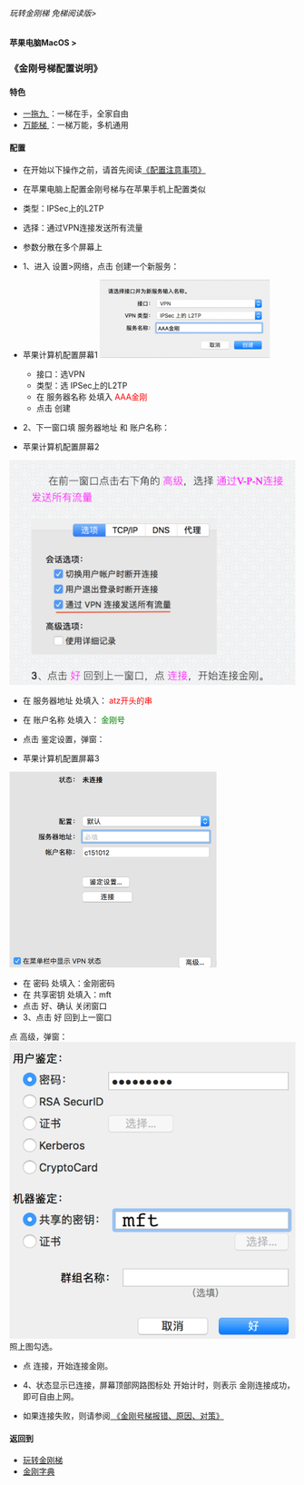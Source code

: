 ###### 玩转金刚梯 免梯阅读版>
#### 苹果电脑MacOS >
### 《金刚号梯配置说明》

#### 特色
  - [ 一拖九 ](https://github.com/a2zitpro/web/blob/master/LadderFree/kkDictionary/OneForNine.md)：一梯在手，全家自由
  - [ 万能梯 ](https://github.com/a2zitpro/web/blob/master/LadderFree/kkDictionary/KKLadderKKIDMultipurpose.md)：一梯万能，多机通用
 
#### 配置

- 在开始以下操作之前，请首先阅读[《配置注意事项》](https://github.com/a2zitpro/web/blob/master/LadderFree/kkDictionary/ConsiderationsWhileConfigureKKID.md)

- 在苹果电脑上配置金刚号梯与在苹果手机上配置类似

- 类型：IPSec上的L2TP
- 选择：通过VPN连接发送所有流量

- 参数分散在多个屏幕上

- 1、进入 设置>网络，点击 创建一个新服务：

- 苹果计算机配置屏幕1
![image](https://github.com/a2zitpro/web/blob/master/LadderFree/Apple/MacOS/KKLadderKKID/217915F1-5B28-49AE-9A0F-E7ECCC1C6EBB.png)

  - 接口：选VPN<br>
  - 类型：选 IPSec上的L2TP
  - 在 服务器名称 处填入<font color="Red"> AAA金刚 </font><br>
  - 点击 创建<br>

     
- 2、下一窗口填 服务器地址 和 账户名称：

- 苹果计算机配置屏幕2

![image](https://github.com/a2zitpro/web/blob/master/LadderFree/Apple/MacOS/KKLadderKKID/910AFD37-9AB9-4CB6-A20C-C41AA6F81583.png)

  - 在 服务器地址 处填入：<font color="Red"> atz开头的串 </font>
  - 在 账户名称 处填入：<font color="Green"> 金刚号 </font>

  - 点击 鉴定设置，弹窗：

- 苹果计算机配置屏幕3


![image](https://github.com/a2zitpro/web/blob/master/LadderFree/Apple/MacOS/KKLadderKKID/559239BC-39C0-4940-89B0-3E5FE837F055.png)

  - 在 密码 处填入：金刚密码
  - 在 共享密钥 处填入：mft
  - 点击 好、确认 关闭窗口
- 3、点击 好 回到上一窗口

点 高级，弹窗：
![image](https://github.com/a2zitpro/web/blob/master/LadderFree/Apple/MacOS/KKLadderKKID/macos-screen3.png)
照上图勾选。

- 点 连接，开始连接金刚。

- 4、状态显示已连接，屏幕顶部网路图标处 开始计时，则表示 金刚连接成功，即可自由上网。

- 如果连接失败，则请参阅[ 《金刚号梯报错、原因、对策》](https://github.com/a2zitpro/web/blob/master/LadderFree/kkDictionary/KKLadderKKIDErroMessage.md)


#### 返回到
- [玩转金刚梯](https://github.com/a2zitpro/web/blob/master/LadderFree/A.md)
- [金刚字典](https://github.com/a2zitpro/web/blob/master/LadderFree/kkDictionary/KKDictionary.md)
